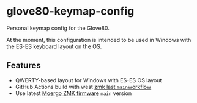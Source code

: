 # glove80-keymap-config

Personal keymap config for the Glove80.

At the moment, this configuration is intended to be used in Windows with the ES-ES keyboard layout on the OS.

## Features

- QWERTY-based layout for Windows with ES-ES OS layout
- GitHub Actions build with west [zmk last `main`workflow](https://github.com/zmkfirmware/zmk/blob/main/.github/workflows/build.yml)
- Use latest [Moergo ZMK firmware](https://github.com/moergo-sc/zmk) `main` version
